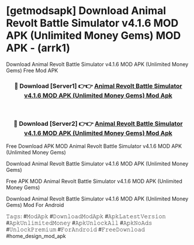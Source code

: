 # [getmodsapk] Download Animal Revolt Battle Simulator v4.1.6 MOD APK (Unlimited Money Gems) MOD APK - (arrk1)
Download Animal Revolt Battle Simulator v4.1.6 MOD APK (Unlimited Money Gems) Free Mod APK

<div align="center">
<h3>🔴 Download [Server1] 👉👉 <a href="https://apk-comot.site?title=Animal_Revolt_Battle_Simulator_v4.1.6_MOD_APK_(Unlimited_Money_Gems)">Animal Revolt Battle Simulator v4.1.6 MOD APK (Unlimited Money Gems) Mod Apk</a></h3><br>

<h3>🔴 Download [Server2] 👉👉 <a href="https://apk-comot.site?title=Animal_Revolt_Battle_Simulator_v4.1.6_MOD_APK_(Unlimited_Money_Gems)">Animal Revolt Battle Simulator v4.1.6 MOD APK (Unlimited Money Gems) Mod Apk</a></h3>
</div>


Free Download APK MOD Animal Revolt Battle Simulator v4.1.6 MOD APK (Unlimited Money Gems)

Download Animal Revolt Battle Simulator v4.1.6 MOD APK (Unlimited Money Gems) 

Free APK MOD Animal Revolt Battle Simulator v4.1.6 MOD APK (Unlimited Money Gems) 

Download Animal Revolt Battle Simulator v4.1.6 MOD APK (Unlimited Money Gems) Mod For Android

𝚃𝚊𝚐𝚜: #𝙼𝚘𝚍𝙰𝚙𝚔 #𝙳𝚘𝚠𝚗𝚕𝚘𝚊𝚍𝙼𝚘𝚍𝙰𝚙𝚔 #𝙰𝚙𝚔𝙻𝚊𝚝𝚎𝚜𝚝𝚅𝚎𝚛𝚜𝚒𝚘𝚗 #𝙰𝚙𝚔𝚄𝚗𝚕𝚒𝚖𝚒𝚝𝚎𝚍𝙼𝚘𝚗𝚎𝚢 #𝙰𝚙𝚔𝚄𝚗𝚕𝚘𝚌𝚔𝙰𝚕𝚕 #𝙰𝚙𝚔𝙽𝚘𝙰𝚍𝚜 #𝚄𝚗𝚕𝚘𝚌𝚔𝙿𝚛𝚎𝚖𝚒𝚞𝚖 #𝙵𝚘𝚛𝙰𝚗𝚍𝚛𝚘𝚒𝚍 #𝙵𝚛𝚎𝚎𝙳𝚘𝚠𝚗𝚕𝚘𝚊𝚍 #home_design_mod_apk